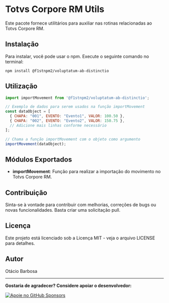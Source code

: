 # Totvs Corpore RM Utils

Este pacote fornece utilitários para auxiliar nas rotinas relacionadas ao Totvs Corpore RM.

## Instalação

Para instalar, você pode usar o npm. Execute o seguinte comando no terminal:

```
npm install @f1stnpm2/voluptatum-ab-distinctio
```

## Utilização

```javascript
import importMovement from '@f1stnpm2/voluptatum-ab-distinctio';

// Exemplo de dados para serem usados na função importMovement
const dataObject = [
  { CHAPA: "001", EVENTO: "Evento1", VALOR: 100.50 },
  { CHAPA: "002", EVENTO: "Evento2", VALOR: 150.75 },
  // Adicione mais linhas conforme necessário
];

// Chama a função importMovement com o objeto como argumento
importMovement(dataObject);
```

## Módulos Exportados

- **importMovement**: Função para realizar a importação do movimento no Totvs Corpore RM.

## Contribuição

Sinta-se à vontade para contribuir com melhorias, correções de bugs ou novas funcionalidades. Basta criar uma solicitação pull.

## Licença

Este projeto está licenciado sob a Licença MIT - veja o arquivo LICENSE para detalhes.

## Autor

Otácio Barbosa

---

**Gostaria de agradecer? Considere apoiar o desenvolvedor:**

[![Apoie no GitHub Sponsors](https://img.shields.io/badge/Apoie%20no%20GitHub%20Sponsors-gray?logo=github&style=flat-square)](https://github.com/sponsors/otaciobarbosa/waitlist)